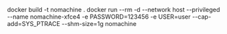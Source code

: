 docker build -t nomachine .
docker run --rm -d --network host --privileged --name nomachine-xfce4 -e PASSWORD=123456 -e USER=user --cap-add=SYS_PTRACE --shm-size=1g nomachine
